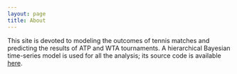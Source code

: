 ```yaml
---
layout: page
title: About
---
```


This site is devoted to modeling the outcomes of tennis matches and predicting
the results of ATP and WTA tournaments.  A hierarchical Bayesian time-series
model is used for all the analysis; its source code is available
[here](https://github.com/sportModel/tennis).

